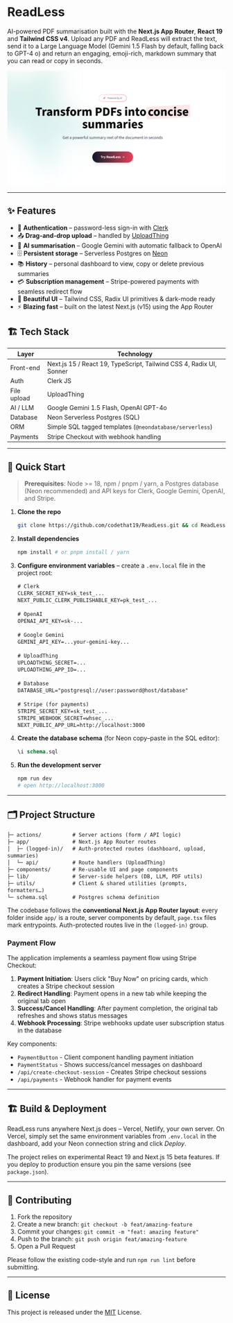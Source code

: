 # ReadLess

AI-powered PDF summarisation built with the **Next.js App Router**, **React 19** and **Tailwind CSS v4**. Upload any PDF and ReadLess will extract the text, send it to a Large Language Model (Gemini 1.5 Flash by default, falling back to GPT-4 o) and return an engaging, emoji-rich, markdown summary that you can read or copy in seconds.

![ReadLess hero screenshot](./public/readless.png)

---

## ✨ Features

-   🔐 **Authentication** – password-less sign-in with [Clerk](https://clerk.com)
-   📤 **Drag-and-drop upload** – handled by [UploadThing](https://uploadthing.com)
-   🧠 **AI summarisation** – Google Gemini with automatic fallback to OpenAI
-   🗄️ **Persistent storage** – Serverless Postgres on [Neon](https://neon.tech)
-   📚 **History** – personal dashboard to view, copy or delete previous summaries
-   💳 **Subscription management** – Stripe-powered payments with seamless redirect flow
-   🎨 **Beautiful UI** – Tailwind CSS, Radix UI primitives & dark-mode ready
-   ⚡ **Blazing fast** – built on the latest Next.js (v15) using the App Router

## 🏗️ Tech Stack

| Layer       | Technology                                                          |
| ----------- | ------------------------------------------------------------------- |
| Front-end   | Next.js 15 / React 19, TypeScript, Tailwind CSS 4, Radix UI, Sonner |
| Auth        | Clerk JS                                                            |
| File upload | UploadThing                                                         |
| AI / LLM    | Google Gemini 1.5 Flash, OpenAI GPT-4o                              |
| Database    | Neon Serverless Postgres (SQL)                                      |
| ORM         | Simple SQL tagged templates (`@neondatabase/serverless`)            |
| Payments    | Stripe Checkout with webhook handling                               |

---

## 🚀 Quick Start

> **Prerequisites**: Node >= 18, npm / pnpm / yarn, a Postgres database (Neon recommended) and API keys for Clerk, Google Gemini, OpenAI, and Stripe.

1. **Clone the repo**
    ```bash
    git clone https://github.com/codethat19/ReadLess.git && cd ReadLess
    ```
2. **Install dependencies**
    ```bash
    npm install # or pnpm install / yarn
    ```
3. **Configure environment variables** – create a `.env.local` file in the project root:

    ```env
    # Clerk
    CLERK_SECRET_KEY=sk_test_...
    NEXT_PUBLIC_CLERK_PUBLISHABLE_KEY=pk_test_...

    # OpenAI
    OPENAI_API_KEY=sk-...

    # Google Gemini
    GEMINI_API_KEY=...your-gemini-key...

    # UploadThing
    UPLOADTHING_SECRET=...
    UPLOADTHING_APP_ID=...

    # Database
    DATABASE_URL="postgresql://user:password@host/database"

    # Stripe (for payments)
    STRIPE_SECRET_KEY=sk_test_...
    STRIPE_WEBHOOK_SECRET=whsec_...
    NEXT_PUBLIC_APP_URL=http://localhost:3000
    ```

4. **Create the database schema** (for Neon copy–paste in the SQL editor):
    ```sql
    \i schema.sql
    ```
5. **Run the development server**
    ```bash
    npm run dev
    # open http://localhost:3000
    ```

---

## 🗂️ Project Structure

```
├─ actions/          # Server actions (form / API logic)
├─ app/              # Next.js App Router routes
│  ├─ (logged-in)/   # Auth-protected routes (dashboard, upload, summaries)
│  └─ api/           # Route handlers (UploadThing)
├─ components/       # Re-usable UI and page components
├─ lib/              # Server-side helpers (DB, LLM, PDF utils)
├─ utils/            # Client & shared utilities (prompts, formatters…)
└─ schema.sql        # Postgres schema definition
```

The codebase follows the **conventional Next.js App Router layout**: every folder inside `app/` is a route, server components by default, `page.tsx` files mark entrypoints. Auth-protected routes live in the `(logged-in)` group.

### Payment Flow

The application implements a seamless payment flow using Stripe Checkout:

1. **Payment Initiation**: Users click "Buy Now" on pricing cards, which creates a Stripe checkout session
2. **Redirect Handling**: Payment opens in a new tab while keeping the original tab open
3. **Success/Cancel Handling**: After payment completion, the original tab refreshes and shows status messages
4. **Webhook Processing**: Stripe webhooks update user subscription status in the database

Key components:

-   `PaymentButton` - Client component handling payment initiation
-   `PaymentStatus` - Shows success/cancel messages on dashboard
-   `/api/create-checkout-session` - Creates Stripe checkout sessions
-   `/api/payments` - Webhook handler for payment events

---

## 🏗️ Build & Deployment

ReadLess runs anywhere Next.js does – Vercel, Netlify, your own server. On Vercel, simply set the same environment variables from `.env.local` in the dashboard, add your Neon connection string and click _Deploy_.

The project relies on experimental React 19 and Next.js 15 beta features. If you deploy to production ensure you pin the same versions (see `package.json`).

---

## 🤝 Contributing

1. Fork the repository
2. Create a new branch: `git checkout -b feat/amazing-feature`
3. Commit your changes: `git commit -m "feat: amazing feature"`
4. Push to the branch: `git push origin feat/amazing-feature`
5. Open a Pull Request

Please follow the existing code-style and run `npm run lint` before submitting.

---

## 📄 License

This project is released under the [MIT](https://opensource.org/licenses/MIT) License.

